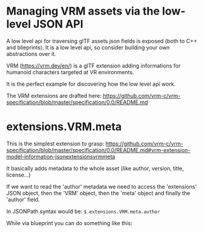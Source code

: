 # Managing VRM assets via the low-level JSON API

A low level api for traversing glTF assets json fields is exposed (both to C++ and blieprints). It is a low level api, so consider building your own abstractions over it.

VRM (https://vrm.dev/en/) is a glTF extension adding informations for humanoid characters targeted at VR environments.

It is the perfect example for discovering how the low level api work.

The VRM extensions are drafted here: https://github.com/vrm-c/vrm-specification/blob/master/specification/0.0/README.md

# extensions.VRM.meta

This is the simplest extension to grasp: https://github.com/vrm-c/vrm-specification/blob/master/specification/0.0/README.md#vrm-extension-model-information-jsonextensionsvrmmeta

It basically adds metadata to the whole asset (like author, version, title, license...)

If we want to read the 'author' metadata we need to access the 'extensions' JSON object, then the 'VRM' object, then the 'meta' object and finally the 'author' field.

In JSONPath syntax would be: `$.extensions.VRM.meta.author`

While via blueprint you can do something like this:

